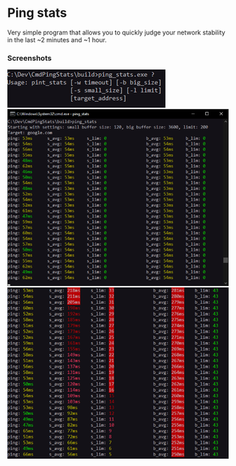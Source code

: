 # Ping stats

Very simple program that allows you to quickly judge your network stability in the last ~2 minutes and ~1 hour.

### Screenshots
![Screenshot](screenshot_01.png)
![Screenshot](screenshot_02.png)
![Screenshot](screenshot_03.png)
